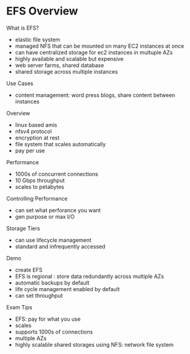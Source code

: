 # EFS Overview

What is EFS?
- elastic file system
- managed NFS that can be mounted on many EC2 instances at once
- can have centralized storage for ec2 instances in multuple AZs
- highly available and scalable but expensive
- web server farms, shared database
- shared storage across multiple instances

Use Cases 
- content management: word press blogs, share content between instances

Overview 
- linux based amis
- nfsv4 protocol
- encryption at rest
- file system that scales automatically
- pay per use

Performance
- 1000s of concurrent connections
- 10 Gbps throughput
- scales to petabytes

Controlling Performance
- can set what perforance you want
- gen purpose or max I/O

Storage Tiers
- can use lifecycle management
- standard and infrequently accessed

Demo
- create EFS
- EFS is regional : store data redundantly across multiple AZs
- automatic backups by default
- life cycle management enabled by default
- can set throughput

Exam Tips
- EFS: pay for what you use
- scales
- supports 1000s of connections
- multiple AZs
- highly scalable shared storages using NFS: network file system
